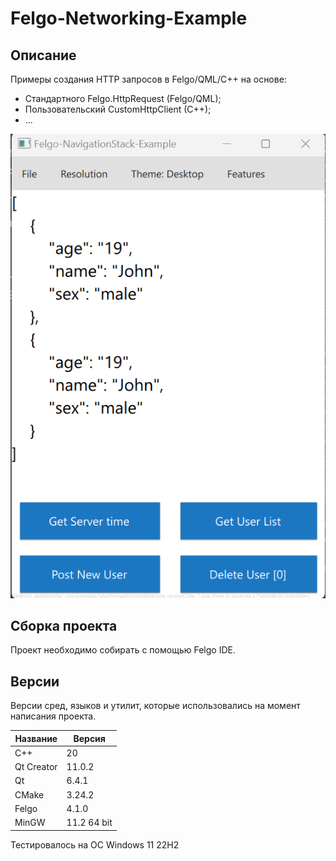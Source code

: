 # Felgo-Networking-Example

## Описание

Примеры создания HTTP запросов в Felgo/QML/С++ на основе:
 - Стандартного Felgo.HttpRequest (Felgo/QML);
 - Пользовательский CustomHttpClient (C++);
 - ... 

![alt text](doc/Felgo-Networking-Example.png)

## Сборка проекта

Проект необходимо собирать с помощью Felgo IDE.

## Версии

Версии сред, языков и утилит, которые использовались на момент написания проекта.

| Название   | Версия               |
| -----------|----------------------|
| C++        | 20                   |
| Qt Creator | 11.0.2               |
| Qt         | 6.4.1                |
| CMake      | 3.24.2               |
| Felgo      | 4.1.0                |
| MinGW      | 11.2 64 bit          |

Тестировалось на ОС Windows 11 22H2